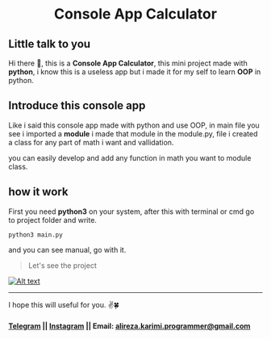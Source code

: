 <h1 style="text-align:center">Console App Calculator</h1>

## Little talk to you
Hi there 👋, this is a **Console App Calculator**, this mini project made with **python**, i know this is a useless app but i made it for my self to learn **OOP** in python.

## Introduce this console app
Like i said this console app made with python and use OOP, in main file you see i imported a **module** i made that module in the module.py, file i created a class for any part of math i want and vallidation.

you can easily develop and add any function in math you want to module class.

## how it work
First you need **python3** on your system, after this with terminal or cmd go to project folder and write.
```
python3 main.py
```
and you can see manual, go with it.
> Let's see the project 

[![Alt text](https://i.yourimageshare.com/mXQJtFHspE.webp)](https://github.com/Alireza0K)


---
I hope this will useful for you. ✌️🍀
#### [Telegram](tg://user?id=Alirez0K) || [Instagram](https://www.instagram.com/alirez0k/) || Email: alireza.karimi.programmer@gmail.com 

